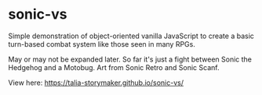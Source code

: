 # sonic-vs
Simple demonstration of object-oriented vanilla JavaScript to create a basic turn-based combat system like those seen in many RPGs.

May or may not be expanded later. So far it's just a fight between Sonic the Hedgehog and a Motobug. Art from Sonic Retro and Sonic Scanf. 

View here: https://talia-storymaker.github.io/sonic-vs/
